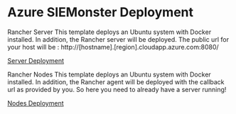 # Azure SIEMonster Deployment

Rancher Server
This template deploys an Ubuntu system with Docker installed. In addition, the Rancher server will be deployed. The public url for your host will be : http://[hostname].[region].cloudapp.azure.com:8080/

[Server Deployment](https://portal.azure.com/#create/Microsoft.Template/uri/https%3A%2F%2Fraw.githubusercontent.com%2Fsiemonster%2Fazure%2Fmaster%2Fazuremonster-serverdeploy.json)

Rancher Nodes
This template deploys an Ubuntu system with Docker installed. In addition, the Rancher agent will be deployed with the callback url as provided by you. So here you need to already have a server running!

[Nodes Deployment](https://portal.azure.com/#create/Microsoft.Template/uri/https%3A%2F%2Fraw.githubusercontent.com%2Fsiemonster%2Fazure%2Fmaster%2Fazuremonster-nodesdeploy.json)

